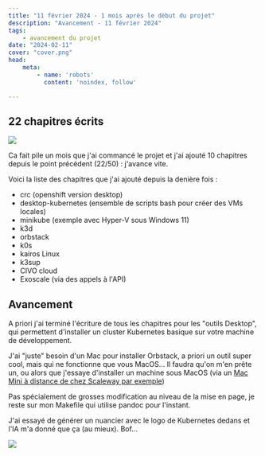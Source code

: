 ```yaml
---
title: "11 février 2024 - 1 mois après le début du projet"
description: "Avancement - 11 février 2024"
tags:
    - avancement du projet
date: "2024-02-11"
cover: "cover.png"
head:
    meta:
        - name: 'robots'
          content: 'noindex, follow'

---
```


## 22 chapitres écrits

![](https://geps.dev/progress/44)

Ca fait pile un mois que j'ai commancé le projet et j'ai ajouté 10 chapitres depuis le point précédent (22/50) : j'avance vite.

Voici la liste des chapitres que j'ai ajouté depuis la denière fois :

* crc (openshift version desktop)
* desktop-kubernetes (ensemble de scripts bash pour créer des VMs locales)
* minikube (exemple avec Hyper-V sous Windows 11)
* k3d
* orbstack
* k0s
* kairos Linux
* k3sup
* CIVO cloud
* Exoscale (via des appels à l'API)

## Avancement

A priori j'ai terminé l'écriture de tous les chapitres pour les "outils Desktop", qui permettent d'installer un cluster Kubernetes basique sur votre machine de développement.

J'ai "juste" besoin d'un Mac pour installer Orbstack, a priori un outil super cool, mais qui ne fonctionne que vous MacOS... Il faudra qu'on m'en prête un, ou alors que j'essaye d'installer un machine sous MacOS (via un [Mac Mini à distance de chez Scaleway par exemple](https://www.scaleway.com/fr/hello-m1/))

Pas spécialement de grosses modification au niveau de la mise en page, je reste sur mon Makefile qui utilise pandoc pour l'instant.

J'ai essayé de générer un nuancier avec le logo de Kubernetes dedans et l'IA m'a donné que ça (au mieux). Bof...

![](cover.png)
